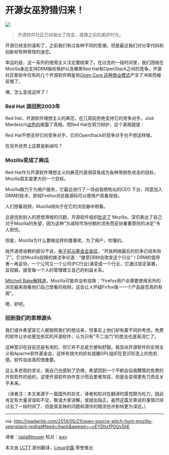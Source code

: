 开源女巫狩猎归来！
================================================================================
![](http://readwrite.com/files/styles/1400_0/public/fields/shutterstock-open-gate.jpg)

> 开源软件社区已经做出了改变，就像之前的美好时光。

开源已经变的温和了，之前我们有过各种不同的思潮，但是最近我们对分享代码和创新却有种奇怪的迷恋。

幸运的是，这一系列的使用主义注定要结束了。在过去的一段时间里，我们团结在Mozilla身边支持DRM版权保护以及嘲笑Red Hat和OpenStack之间的竞争。开源社区那些年仅有的几个开源软件明星和[Open Core 这种商业模式][1]产生了冲突而被反噬了。

噢，怎么变成这样了！


### Red Hat 退回到2003年 ###

Red Hat，开源软件理想主义的典范，在几周前拒绝支持它的竞争对手。Jodi Mardesich[出色的][2]揭露了真相，而Red Hat在努力辩护，这个真相就是：

Red Hat不想支持它的竞争对手，它的OpenStack的竞争对手也不想这样做。

在另外世界上这算是新闻吗？

### Mozilla变成了麻瓜 ###

Red Hat作为开源软件理想主义的典范代表很容易成为各种带颜色攻击的目标，Mozilla其实是更大的一个目标。

Mozilla致力于为用户服务，它最近进行了一场自我牺牲似的CEO 下台，同意加入DRM的技术，即纯Firefox浏览器源码可以使用户观看视频。

人们想看视频，Mozilla倾向于在它的浏览器中观看。

总是找到别人的思想滑坡的问题，开源软件组织[批评了][3] Mozilla，深切表达了自己对于Mozilla的失望，因为这种“为减轻市场份额的流失而妥协重要原则的决定”令人担忧。

但是，Mozilla为什么要做这样的傻事呢，为了用户，你懂的。

抛开道德说教的部分不说，[电子前沿基金会哀叹][4]，“开放网络最后的抗争已经失败了”。它对Mozilla投降的做法争论道：“接受DRM会改变这个行业”！DRM的倡导者一再妥协，一个公司又一个公司(PC行业)演变成一个行业，它通过锁定装置，监视器，接受每一个人的管理建立自己的利益关系。

[Mitchell Bake解释道][5]，Mozilla可能并没有投降：“Firefox用户会需要使用另外的浏览器来观看他们自己想看的视频，这会让人怀疑Firfox做一一个产品是否真的有用”。

嗯，好吧。

### 回到我们的思想源头 ###

我们或许希望其它人都按照我们的想法来，但事实上他们却有着不同的考虑。免费的软件让步给更加务实的开源软件，认为只有“不二法门”的想法也逐渐消亡了。

这种意识在目前还是有用的，但它并不总是方便和舒服。我崇尚开源软件的实用主义和Apache软件基金会，这样有很大的好处提醒GPL组织在意识形态上的危机感。软件自由真的很重要。

这么多悲观的言论，我自己也感到了恐惧，希望回到一个不断会自我鞭策的免费的开软软件的组织。这使开源软件协作变少而且更难驾驭，但是会变得更有力而且关乎未来。

（译者注：本文来源于一篇国外的杂文，译者和校对在翻译时感觉颇为吃力，因此肯定有大量谬误和不足，敬请大家谅解，或提出指正。虽然这篇文章说的事情已经过去了一段时间了，但是其反映的问题和潜伏的暗流也许影响更为深远。）

--------------------------------------------------------------------------------

via: http://readwrite.com/2014/05/21/open-source-witch-hunt-mozilla-openstack-redhat#feed=/hack&awesm=~oEYDhxfP0Qv5hE

译者：[jiajia9linuxer](https://github.com/jiajia9linuxer) 校对：[wxy](https://github.com/wxy)

本文由 [LCTT](https://github.com/LCTT/TranslateProject) 原创翻译，[Linux中国](http://linux.cn/) 荣誉推出

[1]:http://en.m.wikipedia.org/wiki/Open_core
[2]:http://readwrite.com/2014/05/16/red-hat-openstack-mirantis-rhel-support
[3]:http://www.fsf.org/news/fsf-condemns-partnership-between-mozilla-and-adobe-to-support-digital-restrictions-management
[4]:https://www.eff.org/deeplinks/2014/05/mozilla-and-drm
[5]:https://blog.mozilla.org/blog/2014/05/14/drm-and-the-challenge-of-serving-users/
